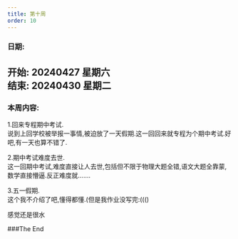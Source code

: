 ```yaml
---
title: 第十周
order: 10
---
```


### 日期:  
**开始: 20240427 星期六**  
**结束: 20240430 星期二**  
---

### 本周内容:  

1.回来专程期中考试.  
说到上回学校被举报一事情,被迫放了一天假期.这一回回来就专程为个期中考试.好吧,有一天也算不错了.   

2.期中考试难度去世.  
这一回期中考试,难度直接让人去世,包括但不限于物理大题全错,语文大题全靠蒙,数学直接懵逼.反正难度就.......  

3.五一假期.  
这个我不介绍了吧,懂得都懂.(但是我作业没写完:((()   

感觉还是很水  

###The End  